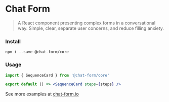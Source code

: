 # Chat Form

> A React component presenting complex forms in a conversational way. Simple, clear, separate user concerns, and reduce filling anxiety.

### Install

```
npm i --save @chat-form/core
```

### Usage

```jsx
import { SequenceCard } from '@chat-form/core'

export default () => <SequenceCard steps={steps} />
```

See more examples at [chat-form.io](/SequenceCard)
